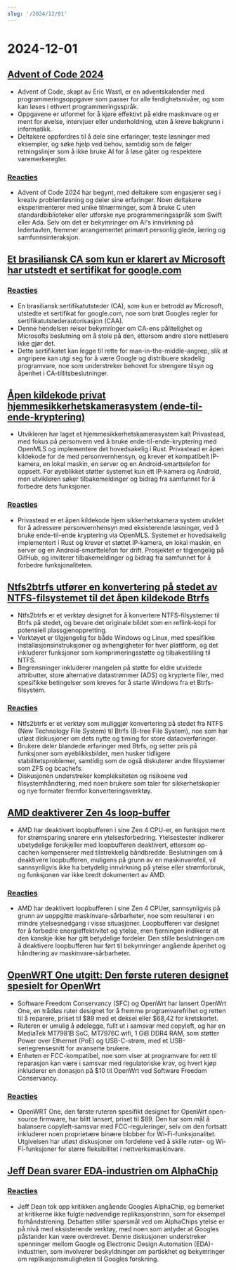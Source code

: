 ```yaml
---
slug: '/2024/12/01'
---
```


# 2024-12-01

## [Advent of Code 2024](https://adventofcode.com/2024/about)

- Advent of Code, skapt av Eric Wastl, er en adventskalender med programmeringsoppgaver som passer for alle ferdighetsnivåer, og som kan løses i ethvert programmeringsspråk.
- Oppgavene er utformet for å kjøre effektivt på eldre maskinvare og er ment for øvelse, intervjuer eller underholdning, uten å kreve bakgrunn i informatikk.
- Delta­kere oppfordres til å dele sine erfaringer, teste løsninger med eksempler, og søke hjelp ved behov, samtidig som de følger retningslinjer som å ikke bruke AI for å løse gåter og respektere varemerkeregler.

### [Reacties](https://news.ycombinator.com/item?id=42287231)

- Advent of Code 2024 har begynt, med deltakere som engasjerer seg i kreativ problemløsning og deler sine erfaringer. Noen deltakere eksperimenterer med unike tilnærminger, som å bruke C uten standardbiblioteker eller utforske nye programmeringsspråk som Swift eller Ada. Selv om det er bekymringer om AI's innvirkning på ledertavlen, fremmer arrangementet primært personlig glede, læring og samfunnsinteraksjon.

## [Et brasiliansk CA som kun er klarert av Microsoft har utstedt et sertifikat for google.com](https://follow.agwa.name/notice/AoZSMI38xcA3TrN1sm)

### [Reacties](https://news.ycombinator.com/item?id=42284202)

- En brasiliansk sertifikatutsteder (CA), som kun er betrodd av Microsoft, utstedte et sertifikat for google.com, noe som brøt Googles regler for sertifikatutstederautorisasjon (CAA).
- Denne hendelsen reiser bekymringer om CA-ens pålitelighet og Microsofts beslutning om å stole på den, ettersom andre store nettlesere ikke gjør det.
- Dette sertifikatet kan legge til rette for man-in-the-middle-angrep, slik at angripere kan utgi seg for å være Google og distribuere skadelig programvare, noe som understreker behovet for strengere tilsyn og åpenhet i CA-tillitsbeslutninger.

## [Åpen kildekode privat hjemmesikkerhetskamerasystem (ende-til-ende-kryptering)](https://github.com/privastead/privastead)

- Utvikleren har laget et hjemmesikkerhetskamerasystem kalt Privastead, med fokus på personvern ved å bruke ende-til-ende-kryptering med OpenMLS og implementere det hovedsakelig i Rust. Privastead er åpen kildekode for de med personvernhensyn, og krever et kompatibelt IP-kamera, en lokal maskin, en server og en Android-smarttelefon for oppsett. For øyeblikket støtter systemet kun ett IP-kamera og Android, men utvikleren søker tilbakemeldinger og bidrag fra samfunnet for å forbedre dets funksjoner.

### [Reacties](https://news.ycombinator.com/item?id=42284412)

- Privastead er et åpen kildekode hjem sikkerhetskamera system utviklet for å adressere personvernhensyn med eksisterende løsninger, ved å bruke ende-til-ende kryptering via OpenMLS. Systemet er hovedsakelig implementert i Rust og krever et støttet IP-kamera, en lokal maskin, en server og en Android-smarttelefon for drift. Prosjektet er tilgjengelig på GitHub, og inviterer tilbakemeldinger og bidrag fra samfunnet for å forbedre funksjonaliteten.

## [Ntfs2btrfs utfører en konvertering på stedet av NTFS-filsystemet til det åpen kildekode Btrfs](https://github.com/maharmstone/ntfs2btrfs)

- Ntfs2btrfs er et verktøy designet for å konvertere NTFS-filsystemer til Btrfs på stedet, og bevare det originale bildet som en reflink-kopi for potensiell plassgjenoppretting.
- Verktøyet er tilgjengelig for både Windows og Linux, med spesifikke installasjonsinstruksjoner og avhengigheter for hver plattform, og det inkluderer funksjoner som komprimeringsstøtte og tilbakestilling til NTFS.
- Begrensninger inkluderer mangelen på støtte for eldre utvidede attributter, store alternative datastrømmer (ADS) og krypterte filer, med spesifikke betingelser som kreves for å starte Windows fra et Btrfs-filsystem.

### [Reacties](https://news.ycombinator.com/item?id=42283950)

- Ntfs2btrfs er et verktøy som muliggjør konvertering på stedet fra NTFS (New Technology File System) til Btrfs (B-tree File System), noe som har utløst diskusjoner om dets nytte og timing for store dataoverføringer.
- Brukere deler blandede erfaringer med Btrfs, og setter pris på funksjoner som øyeblikksbilder, men husker tidligere stabilitetsproblemer, samtidig som de også diskuterer andre filsystemer som ZFS og bcachefs.
- Diskusjonen understreker kompleksiteten og risikoene ved filsystemhåndtering, med noen brukere som taler for sikkerhetskopier og nye formater fremfor konverteringsverktøy.

## [AMD deaktiverer Zen 4s loop-buffer](https://chipsandcheese.com/p/amd-disables-zen-4s-loop-buffer)

- AMD har deaktivert loopbufferen i sine Zen 4 CPU-er, en funksjon ment for strømsparing snarere enn ytelsesforbedring. Ytelsestester indikerer ubetydelige forskjeller med loopbufferen deaktivert, ettersom op-cachen kompenserer med tilstrekkelig båndbredde. Beslutningen om å deaktivere loopbufferen, muligens på grunn av en maskinvarefeil, vil sannsynligvis ikke ha betydelig innvirkning på ytelse eller strømforbruk, og funksjonen var ikke bredt dokumentert av AMD.

### [Reacties](https://news.ycombinator.com/item?id=42283933)

- AMD har deaktivert loopbufferen i sine Zen 4 CPUer, sannsynligvis på grunn av uoppgitte maskinvare-sårbarheter, noe som resulterer i en mindre ytelsesnedgang i visse situasjoner. Loopbufferen var designet for å forbedre energieffektivitet og ytelse, men fjerningen indikerer at den kanskje ikke har gitt betydelige fordeler. Den stille beslutningen om å deaktivere loopbufferen har ført til bekymringer angående åpenhet og håndtering av maskinvare-sårbarheter.

## [OpenWRT One utgitt: Den første ruteren designet spesielt for OpenWrt](https://sfconservancy.org/news/2024/nov/29/openwrt-one-wireless-router-now-ships-black-friday/)

- Software Freedom Conservancy (SFC) og OpenWrt har lansert OpenWrt One, en trådløs ruter designet for å fremme programvarefrihet og retten til å reparere, priset til $89 med et deksel eller $68,42 for kretskortet.
- Ruteren er umulig å ødelegge, fullt ut i samsvar med copyleft, og har en MediaTek MT7981B SoC, MT7976C wifi, 1 GiB DDR4 RAM, som støtter Power over Ethernet (PoE) og USB-C-strøm, med et USB-seriegrensesnitt for avanserte brukere.
- Enheten er FCC-kompatibel, noe som viser at programvare for rett til reparasjon kan være i samsvar med regulatoriske krav, og hvert kjøp inkluderer en donasjon på $10 til OpenWrt ved Software Freedom Conservancy.

### [Reacties](https://news.ycombinator.com/item?id=42285689)

- OpenWRT One, den første ruteren spesifikt designet for OpenWrt open-source firmware, har blitt lansert, priset til $89. Den har som mål å balansere copyleft-samsvar med FCC-reguleringer, selv om den fortsatt inkluderer noen proprietære binære blobber for Wi-Fi-funksjonalitet. Utgivelsen har utløst diskusjoner om fordelene ved å skille ruter- og Wi-Fi-funksjoner for større fleksibilitet i nettverksmaskinvare.

## [Jeff Dean svarer EDA-industrien om AlphaChip](https://twitter.com/JeffDean/status/1858540085794451906)

### [Reacties](https://news.ycombinator.com/item?id=42285128)

- Jeff Dean tok opp kritikken angående Googles AlphaChip, og bemerket at kritikerne ikke fulgte nødvendige replikasjonstrinn, som for eksempel forhåndstrening. Debatten stiller spørsmål ved om AlphaChips ytelse er på nivå med eksisterende verktøy, med noen som antyder at Googles påstander kan være overdrevet. Denne diskusjonen understreker spenninger mellom Google og Electronic Design Automation (EDA)-industrien, som involverer beskyldninger om partiskhet og bekymringer om replikasjonsmuligheten til Googles forskning.

<head>
  <meta property="og:title" content="Advent of Code 2024" />
  <meta property="og:type" content="website" />
  <meta property="og:image" content="https://og.cho.sh/api/og/?title=Advent%20of%20Code%202024&subheading=zondag%201%20december%202024%3A%20Samenvatting%20Hacker%20News" />
</head>
